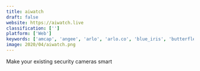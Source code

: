 ```yaml
---
title: aiwatch
draft: false 
website: https://aiwatch.live
classification: ['']
platform: ['Web']
keywords: ['amcap', 'angee', 'arlo', 'arlo.co', 'blue_iris', 'butterfleye', 'contacam', 'imilab_ec2', 'ivideon', 'kerberos.io', 'motion', 'motioneye', 'noir', 'nest_cam', 'nest_cam_outdoor', 'remo+_doorcam', 'ring', 'securityspy', 'wyzecam', 'yawcam', 'zoneminder', 'motioneyeos']
image: 2020/04/aiwatch.png
---
```

Make your existing security cameras smart